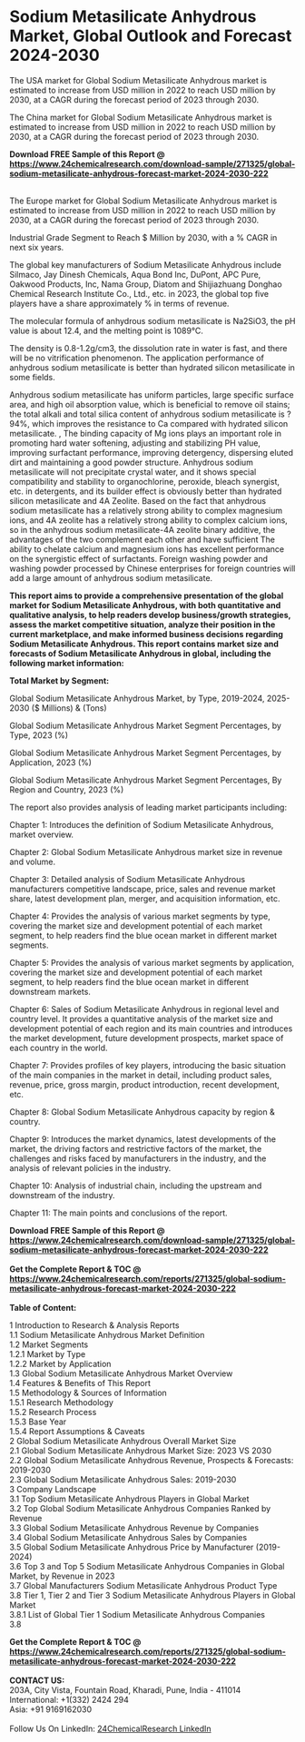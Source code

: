 <h1>Sodium Metasilicate Anhydrous Market, Global Outlook and Forecast 2024-2030</h1><p>The USA market for Global Sodium Metasilicate Anhydrous market is estimated to increase from USD million in 2022 to reach USD million by 2030, at a CAGR during the forecast period of 2023 through 2030.</p><p>
</p><p>The China market for Global Sodium Metasilicate Anhydrous market is estimated to increase from USD million in 2022 to reach USD million by 2030, at a CAGR during the forecast period of 2023 through 2030.</p><div><b>Download FREE Sample of this Report @ 
            <a href="https://www.24chemicalresearch.com/download-sample/271325/global-sodium-metasilicate-anhydrous-forecast-market-2024-2030-222">
            https://www.24chemicalresearch.com/download-sample/271325/global-sodium-metasilicate-anhydrous-forecast-market-2024-2030-222</a></b></div><br><p>
</p><p>The Europe market for Global Sodium Metasilicate Anhydrous market is estimated to increase from USD million in 2022 to reach USD million by 2030, at a CAGR during the forecast period of 2023 through 2030.</p><p>
Industrial Grade Segment to Reach $ Million by 2030, with a % CAGR in next six years.</p><p>
The global key manufacturers of Sodium Metasilicate Anhydrous include Silmaco, Jay Dinesh Chemicals, Aqua Bond Inc, DuPont, APC Pure, Oakwood Products, Inc, Nama Group, Diatom and Shijiazhuang Donghao Chemical Research Institute Co., Ltd., etc. in 2023, the global top five players have a share approximately % in terms of revenue.</p><p>
The molecular formula of anhydrous sodium metasilicate is Na2SiO3, the pH value is about 12.4, and the melting point is 1089°C.</p><p>
The density is 0.8-1.2g/cm3, the dissolution rate in water is fast, and there will be no vitrification phenomenon. The application performance of anhydrous sodium metasilicate is better than hydrated silicon metasilicate in some fields.</p><p>
Anhydrous sodium metasilicate has uniform particles, large specific surface area, and high oil absorption value, which is beneficial to remove oil stains; the total alkali and total silica content of anhydrous sodium metasilicate is ?94%, which improves the resistance to Ca compared with hydrated silicon metasilicate. , The binding capacity of Mg ions plays an important role in promoting hard water softening, adjusting and stabilizing PH value, improving surfactant performance, improving detergency, dispersing eluted dirt and maintaining a good powder structure. Anhydrous sodium metasilicate will not precipitate crystal water, and it shows special compatibility and stability to organochlorine, peroxide, bleach synergist, etc. in detergents, and its builder effect is obviously better than hydrated silicon metasilicate and 4A Zeolite. Based on the fact that anhydrous sodium metasilicate has a relatively strong ability to complex magnesium ions, and 4A zeolite has a relatively strong ability to complex calcium ions, so in the anhydrous sodium metasilicate-4A zeolite binary additive, the advantages of the two complement each other and have sufficient The ability to chelate calcium and magnesium ions has excellent performance on the synergistic effect of surfactants. Foreign washing powder and washing powder processed by Chinese enterprises for foreign countries will add a large amount of anhydrous sodium metasilicate.</p><p>
<strong>This report aims to provide a comprehensive presentation of the global market for Sodium Metasilicate Anhydrous, with both quantitative and qualitative analysis, to help readers develop business/growth strategies, assess the market competitive situation, analyze their position in the current marketplace, and make informed business decisions regarding Sodium Metasilicate Anhydrous. This report contains market size and forecasts of Sodium Metasilicate Anhydrous in global, including the following market information:</strong></p><p>
</p><p>
<strong>Total Market by Segment:</strong></p><p>
Global Sodium Metasilicate Anhydrous Market, by Type, 2019-2024, 2025-2030 ($ Millions) &amp; (Tons)</p><p>
Global Sodium Metasilicate Anhydrous Market Segment Percentages, by Type, 2023 (%)</p><p>
</p><p>
Global Sodium Metasilicate Anhydrous Market Segment Percentages, by Application, 2023 (%)</p><p>
</p><p>
Global Sodium Metasilicate Anhydrous Market Segment Percentages, By Region and Country, 2023 (%)</p><p>
</p><p>
The report also provides analysis of leading market participants including:</p><p>
</p><p>
</p><p>
Chapter 1: Introduces the definition of Sodium Metasilicate Anhydrous, market overview.</p><p>
Chapter 2: Global Sodium Metasilicate Anhydrous market size in revenue and volume.</p><p>
Chapter 3: Detailed analysis of Sodium Metasilicate Anhydrous manufacturers competitive landscape, price, sales and revenue market share, latest development plan, merger, and acquisition information, etc.</p><p>
Chapter 4: Provides the analysis of various market segments by type, covering the market size and development potential of each market segment, to help readers find the blue ocean market in different market segments.</p><p>
Chapter 5: Provides the analysis of various market segments by application, covering the market size and development potential of each market segment, to help readers find the blue ocean market in different downstream markets.</p><p>
Chapter 6: Sales of Sodium Metasilicate Anhydrous in regional level and country level. It provides a quantitative analysis of the market size and development potential of each region and its main countries and introduces the market development, future development prospects, market space of each country in the world.</p><p>
Chapter 7: Provides profiles of key players, introducing the basic situation of the main companies in the market in detail, including product sales, revenue, price, gross margin, product introduction, recent development, etc.</p><p>
Chapter 8: Global Sodium Metasilicate Anhydrous capacity by region &amp; country.</p><p>
Chapter 9: Introduces the market dynamics, latest developments of the market, the driving factors and restrictive factors of the market, the challenges and risks faced by manufacturers in the industry, and the analysis of relevant policies in the industry.</p><p>
Chapter 10: Analysis of industrial chain, including the upstream and downstream of the industry.</p><p>
Chapter 11: The main points and conclusions of the report.</p><div><b>Download FREE Sample of this Report @ 
            <a href="https://www.24chemicalresearch.com/download-sample/271325/global-sodium-metasilicate-anhydrous-forecast-market-2024-2030-222">
            https://www.24chemicalresearch.com/download-sample/271325/global-sodium-metasilicate-anhydrous-forecast-market-2024-2030-222</a></b></div><br><div><b>Get the Complete Report & TOC @ 
            <a href="https://www.24chemicalresearch.com/reports/271325/global-sodium-metasilicate-anhydrous-forecast-market-2024-2030-222">
            https://www.24chemicalresearch.com/reports/271325/global-sodium-metasilicate-anhydrous-forecast-market-2024-2030-222</a></b></div><br>
            <b>Table of Content:</b><p>1 Introduction to Research & Analysis Reports<br />
    1.1 Sodium Metasilicate Anhydrous Market Definition<br />
    1.2 Market Segments<br />
        1.2.1 Market by Type<br />
        1.2.2 Market by Application<br />
    1.3 Global Sodium Metasilicate Anhydrous Market Overview<br />
    1.4 Features & Benefits of This Report<br />
    1.5 Methodology & Sources of Information<br />
        1.5.1 Research Methodology<br />
        1.5.2 Research Process<br />
        1.5.3 Base Year<br />
        1.5.4 Report Assumptions & Caveats<br />
2 Global Sodium Metasilicate Anhydrous Overall Market Size<br />
    2.1 Global Sodium Metasilicate Anhydrous Market Size: 2023 VS 2030<br />
    2.2 Global Sodium Metasilicate Anhydrous Revenue, Prospects & Forecasts: 2019-2030<br />
    2.3 Global Sodium Metasilicate Anhydrous Sales: 2019-2030<br />
3 Company Landscape<br />
    3.1 Top Sodium Metasilicate Anhydrous Players in Global Market<br />
    3.2 Top Global Sodium Metasilicate Anhydrous Companies Ranked by Revenue<br />
    3.3 Global Sodium Metasilicate Anhydrous Revenue by Companies<br />
    3.4 Global Sodium Metasilicate Anhydrous Sales by Companies<br />
    3.5 Global Sodium Metasilicate Anhydrous Price by Manufacturer (2019-2024)<br />
    3.6 Top 3 and Top 5 Sodium Metasilicate Anhydrous Companies in Global Market, by Revenue in 2023<br />
    3.7 Global Manufacturers Sodium Metasilicate Anhydrous Product Type<br />
    3.8 Tier 1, Tier 2 and Tier 3 Sodium Metasilicate Anhydrous Players in Global Market<br />
        3.8.1 List of Global Tier 1 Sodium Metasilicate Anhydrous Companies<br />
        3.8</p><div><b>Get the Complete Report & TOC @ 
            <a href="https://www.24chemicalresearch.com/reports/271325/global-sodium-metasilicate-anhydrous-forecast-market-2024-2030-222">
            https://www.24chemicalresearch.com/reports/271325/global-sodium-metasilicate-anhydrous-forecast-market-2024-2030-222</a></b></div><br><b>CONTACT US:</b><br>
            203A, City Vista, Fountain Road, Kharadi, Pune, India - 411014<br>
            International: +1(332) 2424 294<br>
            Asia: +91 9169162030 <br><br>
            Follow Us On LinkedIn: <a href="https://www.linkedin.com/company/24chemicalresearch/">24ChemicalResearch LinkedIn</a>